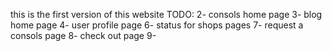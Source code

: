 this is the first version of this website
TODO:
2- consols home page
3- blog home page
4- user profile page
6- status for shops pages
7- request a consols page
8- check out page
9-
